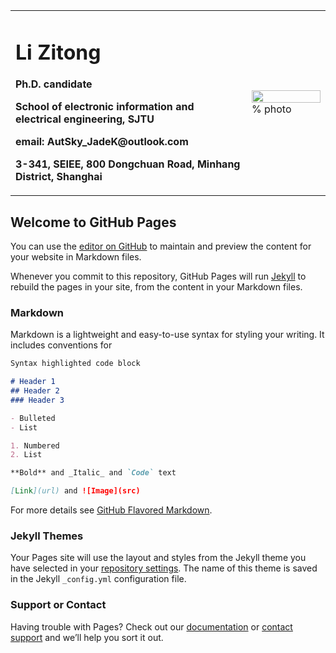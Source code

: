 <table border="0">
  <tr>
    <td width="75%">
      <h1>Li Zitong</h1>
      <p><b>Ph.D. candidate</b></p>
      <p><b>School of electronic information and electrical engineering, SJTU</b></p>
      <p><b>email: AutSky_JadeK@outlook.com</b></p>
      <p><b>3-341, SEIEE, 800 Dongchuan Road, Minhang District, Shanghai</b></p>
    </td>
    <td width="25%">
      <img src="/zitong.jpg" width="100%">      % photo
    </td>
  </tr>
</table>

## Welcome to GitHub Pages

You can use the [editor on GitHub](https://github.com/AutSky-JadeK/AutSky-JadeK.github.io/edit/master/index.md) to maintain and preview the content for your website in Markdown files.

Whenever you commit to this repository, GitHub Pages will run [Jekyll](https://jekyllrb.com/) to rebuild the pages in your site, from the content in your Markdown files.

### Markdown

Markdown is a lightweight and easy-to-use syntax for styling your writing. It includes conventions for

```markdown
Syntax highlighted code block

# Header 1
## Header 2
### Header 3

- Bulleted
- List

1. Numbered
2. List

**Bold** and _Italic_ and `Code` text

[Link](url) and ![Image](src)
```

For more details see [GitHub Flavored Markdown](https://guides.github.com/features/mastering-markdown/).

### Jekyll Themes

Your Pages site will use the layout and styles from the Jekyll theme you have selected in your [repository settings](https://github.com/AutSky-JadeK/AutSky-JadeK.github.io/settings). The name of this theme is saved in the Jekyll `_config.yml` configuration file.

### Support or Contact

Having trouble with Pages? Check out our [documentation](https://help.github.com/categories/github-pages-basics/) or [contact support](https://github.com/contact) and we’ll help you sort it out.

